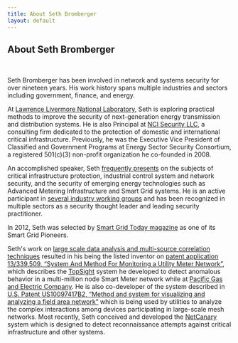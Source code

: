 ```yaml
---
title: About Seth Bromberger
layout: default
---
```

## About Seth Bromberger

<br/>

Seth Bromberger has been involved in network and systems security for over nineteen years. His work history spans multiple industries and sectors including government, finance, and energy.

At [Lawrence Livermore National Laboratory](http://www.llnl.gov), Seth is exploring practical methods to improve the security of next-generation energy transmission and distribution systems. He is also Principal at [NCI Security LLC](http://www.ncisecurity.com), a consulting firm dedicated to the protection of domestic and international critical infrastructure. Previously, he was the Executive Vice President of Classified and Government Programs at Energy Sector Security Consortium, a registered 501(c)(3) non-profit organization he co-founded in 2008.

An accomplished speaker, Seth [frequently presents](/pubs) on the subjects of critical infrastructure protection, industrial control system and network security, and the security of emerging energy technologies such as Advanced Metering Infrastructure and Smart Grid systems. He is an active participant in [several industry working groups](/highlights) and has been recognized in multiple sectors as a security thought leader and leading security practitioner.

In 2012, Seth was selected by [Smart Grid Today magazine](http://www.smartgridtoday.com/products/Smart-Grid-PIONEERS-2012.cfm) as one of its Smart Grid Pioneers.

Seth's work on [large scale data analysis and multi-source correlation techniques](/projects#datacorrelation) resulted in his being the listed inventor on [patent application 13/339,509, “System And Method For Monitoring a Utility Meter Network”](http://appft1.uspto.gov/netacgi/nph-Parser?Sect1=PTO1&Sect2=HITOFF&d=PG01&p=1&u=/netahtml/PTO/srchnum.html&r=1&f=G&l=50&s1=20120232915.PGNR.), which describes the [TopSight](/projects/#topsight) system he developed to detect anomalous behavior in a multi-million node Smart Meter network while at [Pacific Gas and Electric Company](http://www.pge.com). He is also co-developer of the system described in [U.S. Patent US10097417B2, “Method and system for visualizing and analyzing a field area network”](https://patents.google.com/patent/US10097417B2/en?oq=10097417) which is being used by utilities to analyze the complex interactions among devices participating in large-scale mesh networks. Most recently, Seth conceived and developed the [NetCanary](http://www.netcanary.com) system which is designed to detect reconnaissance attempts against critical infrastructure and other systems.
